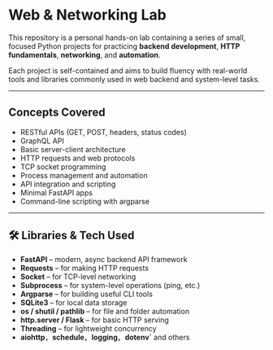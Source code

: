 # Web & Networking Lab

This repository is a personal hands-on lab containing a series of small, focused Python projects for practicing **backend development**, **HTTP fundamentals**, **networking**, and **automation**.

Each project is self-contained and aims to build fluency with real-world tools and libraries commonly used in web backend and system-level tasks.

---

## Concepts Covered

- RESTful APIs (GET, POST, headers, status codes)
- GraphQL API
- Basic server-client architecture
- HTTP requests and web protocols
- TCP socket programming
- Process management and automation
- API integration and scripting
- Minimal FastAPI apps
- Command-line scripting with argparse

---

## 🛠️ Libraries & Tech Used

- **FastAPI** – modern, async backend API framework  
- **Requests** – for making HTTP requests  
- **Socket** – for TCP-level networking  
- **Subprocess** – for system-level operations (ping, etc.)  
- **Argparse** – for building useful CLI tools  
- **SQLite3** – for local data storage  
- **os / shutil / pathlib** – for file and folder automation  
- **http.server / Flask** – for basic HTTP serving  
- **Threading** – for lightweight concurrency  
- **aiohttp`, `schedule`, `logging`, `dotenv`** and others

